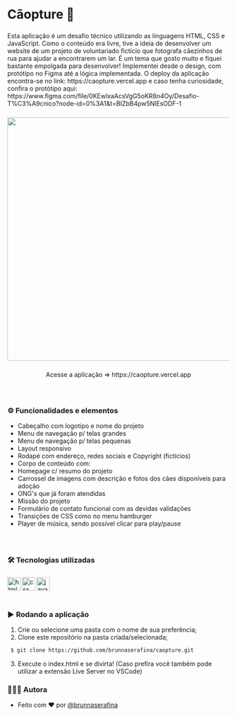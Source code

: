 <h1 align="left">Cãopture 🐾</h1>

###

<p align="left">Esta aplicação é um desafio técnico utilizando as linguagens HTML, CSS e JavaScript. Como o conteúdo era livre, tive a ideia de desenvolver um website de um projeto de voluntariado fictício que fotografa cãezinhos de rua para ajudar a encontrarem um lar. É um tema que gosto muito e fiquei bastante empolgada para desenvolver! Implementei desde o design, com protótipo no Figma até a lógica implementada. O deploy da aplicação encontra-se no link: https://caopture.vercel.app e caso tenha curiosidade, confira o protótipo aqui: https://www.figma.com/file/0KEwlxaAcsVgG5oKR8n4Oy/Desafio-T%C3%A9cnico?node-id=0%3A1&t=BIZbB4pw5NlEsODF-1</p>

###

<div align="center"> 

<img height="550" src="https://user-images.githubusercontent.com/106851605/231295429-da0aa1c0-a90b-4df8-9c97-c54586d7190f.gif" />

</div> 


###

<p align="center">Acesse a aplicação => https://caopture.vercel.app</p>


###

<br clear="both">

### ⚙️ Funcionalidades e elementos

- Cabeçalho com logotipo e nome do projeto
- Menu de navegação p/ telas grandes
- Menu de navegação p/ telas pequenas
- Layout responsivo
- Rodapé com endereço, redes sociais e Copyright (fictícios)
- Corpo de conteúdo com:
- Homepage c/ resumo do projeto
- Carrossel de imagens com descrição e fotos dos cães disponíveis para adoção
- ONG's que já foram atendidas
- Missão do projeto
- Formulário de contato funcional com as devidas validações
- Transições de CSS como no menu hamburger
- Player de música, sendo possível clicar para play/pause



###

<br />

### 🛠️ Tecnologias utilizadas

###
  <img align="left" alt="html" height="30px" src="https://img.shields.io/badge/html5-%23E34F26.svg?style=for-the-badge&logo=html5&logoColor=white" />
  <img align="left" alt="css" height="30px" src="https://img.shields.io/badge/css3-%231572B6.svg?style=for-the-badge&logo=css3&logoColor=white" />
  <img align="left" alt="javascript" height="30px" src="https://img.shields.io/badge/javascript-%23323330.svg?style=for-the-badge&logo=javascript&logoColor=%23F7DF1E" />

###

<br />
<br />
<br />

### ▶️ Rodando a aplicação

1. Crie ou selecione uma pasta com o nome de sua preferência;
2. Clone este repositório na pasta criada/selecionada;

```bash
 $ git clone https://github.com/brunnaserafina/caopture.git
```

3. Execute o index.html e se divirta! (Caso prefira você também pode utilizar a extensão Live Server no VSCode)

### 🙇🏻‍♀️ Autora

- Feito com ❤️ por [@brunnaserafina](https://www.github.com/brunnaserafina)

 
